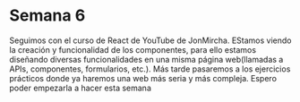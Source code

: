 # Semana 6

  <p>Seguimos con el curso de React de YouTube de JonMircha. EStamos viendo la creación y funcionalidad de los componentes, para ello estamos diseñando diversas funcionalidades en una misma página web(llamadas a APIs, componentes, formularios, etc.). Más tarde pasaremos a los ejercicios prácticos donde ya haremos una web más seria y más compleja. Espero poder empezarla a hacer esta semana</p>
